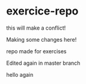 # exercice-repo



this will make a conflict!

Making some changes here!

repo made for exercises


Edited again in master branch



hello again

